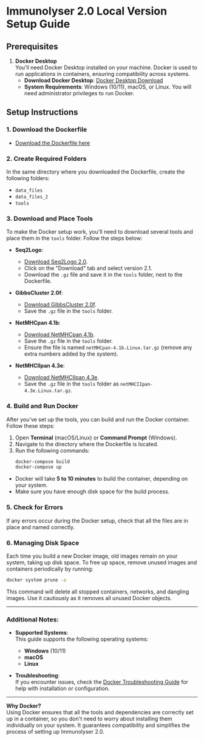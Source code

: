 # Immunolyser 2.0 Local Version Setup Guide

## Prerequisites

1. **Docker Desktop**\
   You’ll need Docker Desktop installed on your machine. Docker is used to run applications in containers, ensuring compatibility across systems.
   - **Download Docker Desktop**: [Docker Desktop Download](https://www.docker.com/products/docker-desktop)
   - **System Requirements**: Windows (10/11), macOS, or Linux. You will need administrator privileges to run Docker.

## Setup Instructions

### 1. **Download the Dockerfile**

- <a href="https://raw.githubusercontent.com/prmunday/Immunolyser/develop/Dockerfile" download="Dockerfile">Download the Dockerfile here</a>

### 2. **Create Required Folders**

In the same directory where you downloaded the Dockerfile, create the following folders:

- `data_files`
- `data_files_2`
- `tools`

### 3. **Download and Place Tools**

To make the Docker setup work, you'll need to download several tools and place them in the `tools` folder. Follow the steps below:

- **Seq2Logo**:

  - [Download Seq2Logo 2.0](https://services.healthtech.dtu.dk/services/Seq2Logo-2.0/).
  - Click on the "Download" tab and select version 2.1.
  - Download the `.gz` file and save it in the `tools` folder, next to the Dockerfile.

- **GibbsCluster 2.0f**:

  - [Download GibbsCluster 2.0f](https://services.healthtech.dtu.dk/cgi-bin/sw_request?software=gibbscluster\&version=2.0\&packageversion=2.0f\&platform=Linux).
  - Save the `.gz` file in the `tools` folder.

- **NetMHCpan 4.1b**:

  - [Download NetMHCpan 4.1b](https://services.healthtech.dtu.dk/cgi-bin/sw_request?software=netMHCpan\&version=4.1\&packageversion=4.1b\&platform=Linux).
  - Save the `.gz` file in the `tools` folder.
  - Ensure the file is named `netMHCpan-4.1b.Linux.tar.gz` (remove any extra numbers added by the system).

- **NetMHCIIpan 4.3e**:

  - [Download NetMHCIIpan 4.3e](https://services.healthtech.dtu.dk/cgi-bin/sw_request?software=netMHCIIpan\&version=4.3\&packageversion=4.3e\&platform=Linux).
  - Save the `.gz` file in the `tools` folder as `netMHCIIpan-4.3e.Linux.tar.gz`.

### 4. **Build and Run Docker**

After you've set up the tools, you can build and run the Docker container. Follow these steps:

1. Open **Terminal** (macOS/Linux) or **Command Prompt** (Windows).
2. Navigate to the directory where the Dockerfile is located.
3. Run the following commands:
   ```sh
   docker-compose build
   docker-compose up
   ```

- Docker will take **5 to 10 minutes** to build the container, depending on your system.
- Make sure you have enough disk space for the build process.

### 5. **Check for Errors**

If any errors occur during the Docker setup, check that all the files are in place and named correctly.

### 6. **Managing Disk Space**

Each time you build a new Docker image, old images remain on your system, taking up disk space. To free up space, remove unused images and containers periodically by running:

```sh
docker system prune -a
```

This command will delete all stopped containers, networks, and dangling images. Use it cautiously as it removes all unused Docker objects.

---

### Additional Notes:

- **Supported Systems**:\
  This guide supports the following operating systems:

  - **Windows** (10/11)
  - **macOS**
  - **Linux**

- **Troubleshooting**:\
  If you encounter issues, check the [Docker Troubleshooting Guide](https://docs.docker.com/get-docker/) for help with installation or configuration.

---

**Why Docker?**\
Using Docker ensures that all the tools and dependencies are correctly set up in a container, so you don't need to worry about installing them individually on your system. It guarantees compatibility and simplifies the process of setting up Immunolyser 2.0.

